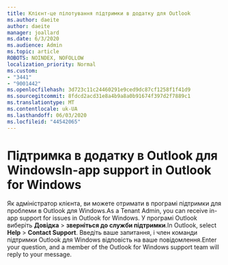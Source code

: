```yaml
---
title: Клієнт-це пілотування підтримки в додатку для Outlook
ms.author: daeite
author: daeite
manager: joallard
ms.date: 6/3/2020
ms.audience: Admin
ms.topic: article
ROBOTS: NOINDEX, NOFOLLOW
localization_priority: Normal
ms.custom:
- "3441"
- "9001442"
ms.openlocfilehash: 3d723c11c24460291e9ced9dc87cf1258f1f41d9
ms.sourcegitcommit: 8fdcd2acd31e8a4b9a8a0b91674f397d2f7889c1
ms.translationtype: MT
ms.contentlocale: uk-UA
ms.lasthandoff: 06/03/2020
ms.locfileid: "44542065"
---
```

# <a name="in-app-support-in-outlook-for-windows"></a><span data-ttu-id="5d57d-102">Підтримка в додатку в Outlook для Windows</span><span class="sxs-lookup"><span data-stu-id="5d57d-102">In-app support in Outlook for Windows</span></span>

<span data-ttu-id="5d57d-103">Як адміністратор клієнта, ви можете отримати в програмі підтримки для проблеми в Outlook для Windows.</span><span class="sxs-lookup"><span data-stu-id="5d57d-103">As a Tenant Admin, you can receive in-app support for issues in Outlook for Windows.</span></span> <span data-ttu-id="5d57d-104">У програмі Outlook виберіть **Довідка**  >  **зверніться до служби підтримки**.</span><span class="sxs-lookup"><span data-stu-id="5d57d-104">In Outlook, select **Help** > **Contact Support**.</span></span> <span data-ttu-id="5d57d-105">Введіть ваше запитання, і член команди підтримки Outlook для Windows відповість на ваше повідомлення.</span><span class="sxs-lookup"><span data-stu-id="5d57d-105">Enter your question, and a member of the Outlook for Windows support team will reply to your message.</span></span>
